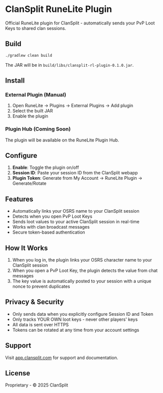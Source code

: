 # ClanSplit RuneLite Plugin

Official RuneLite plugin for ClanSplit - automatically sends your PvP Loot Keys to shared clan sessions.

## Build

```bash
./gradlew clean build
```

The JAR will be in `build/libs/clansplit-rl-plugin-0.1.0.jar`.

## Install

### External Plugin (Manual)
1. Open RuneLite → Plugins → External Plugins → Add plugin
2. Select the built JAR
3. Enable the plugin

### Plugin Hub (Coming Soon)
The plugin will be available on the RuneLite Plugin Hub.

## Configure

1. **Enable**: Toggle the plugin on/off
2. **Session ID**: Paste your session ID from the ClanSplit webapp
3. **Plugin Token**: Generate from My Account → RuneLite Plugin → Generate/Rotate

## Features

- Automatically links your OSRS name to your ClanSplit session
- Detects when you open PvP Loot Keys
- Sends loot values to your active ClanSplit session in real-time
- Works with clan broadcast messages
- Secure token-based authentication

## How It Works

1. When you log in, the plugin links your OSRS character name to your ClanSplit session
2. When you open a PvP Loot Key, the plugin detects the value from chat messages
3. The key value is automatically posted to your session with a unique nonce to prevent duplicates

## Privacy & Security

- Only sends data when you explicitly configure Session ID and Token
- Only tracks YOUR OWN loot keys - never other players' keys
- All data is sent over HTTPS
- Tokens can be rotated at any time from your account settings

## Support

Visit [app.clansplit.com](https://app.clansplit.com) for support and documentation.

## License

Proprietary - © 2025 ClanSplit

